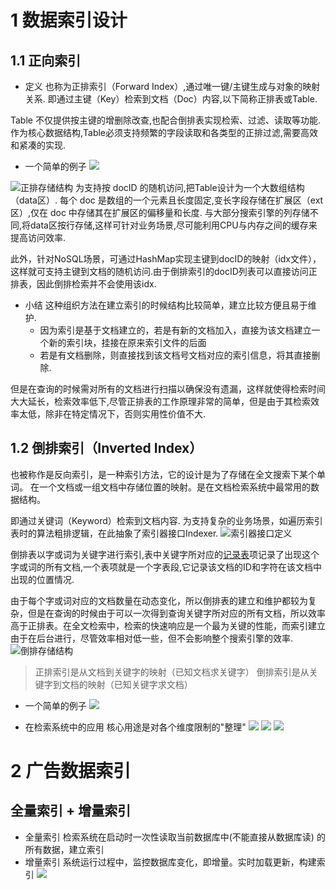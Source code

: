 # 1 数据索引设计

## 1.1 正向索引
- 定义
也称为正排索引（Forward Index）,通过唯一键/主键生成与对象的映射关系.
即通过主键（Key）检索到文档（Doc）内容,以下简称正排表或Table.

Table 不仅提供按主键的增删除改查,也配合倒排表实现检索、过滤、读取等功能.
作为核心数据结构,Table必须支持频繁的字段读取和各类型的正排过滤,需要高效和紧凑的实现.
- 一个简单的例子
![](https://upload-images.jianshu.io/upload_images/4685968-9eefc4167af02662.png?imageMogr2/auto-orient/strip%7CimageView2/2/w/1240)

![正排存储结构](https://upload-images.jianshu.io/upload_images/4685968-c5a077870087b328.png?imageMogr2/auto-orient/strip%7CimageView2/2/w/1240)
为支持按 docID 的随机访问,把Table设计为一个大数组结构（data区）.
每个 doc 是数组的一个元素且长度固定,变长字段存储在扩展区（ext区）,仅在 doc 中存储其在扩展区的偏移量和长度.
与大部分搜索引擎的列存储不同,将data区按行存储,这样可针对业务场景,尽可能利用CPU与内存之间的缓存来提高访问效率.

此外，针对NoSQL场景，可通过HashMap实现主键到docID的映射（idx文件），这样就可支持主键到文档的随机访问.由于倒排索引的docID列表可以直接访问正排表，因此倒排检索并不会使用该idx.


- 小结
这种组织方法在建立索引的时候结构比较简单，建立比较方便且易于维护.
    - 因为索引是基于文档建立的，若是有新的文档加入，直接为该文档建立一个新的索引块，挂接在原来索引文件的后面
    - 若是有文档删除，则直接找到该文档号文档对应的索引信息，将其直接删除.

但是在查询的时候需对所有的文档进行扫描以确保没有遗漏，这样就使得检索时间大大延长，检索效率低下,尽管正排表的工作原理非常的简单，但是由于其检索效率太低，除非在特定情况下，否则实用性价值不大.

## 1.2 倒排索引（Inverted Index）
也被称作是反向索引，是一种索引方法，它的设计是为了存储在全文搜索下某个单词。
在一个文档或一组文档中存储位置的映射。是在文档检索系统中最常用的数据结构。

即通过关键词（Keyword）检索到文档内容.
为支持复杂的业务场景，如遍历索引表时的算法粗排逻辑，在此抽象了索引器接口Indexer.
![索引器接口定义](https://upload-images.jianshu.io/upload_images/4685968-4b7568d42e599cc2.png?imageMogr2/auto-orient/strip%7CimageView2/2/w/1240)

倒排表以字或词为关键字进行索引,表中关键字所对应的[记录表](https://www.baidu.com/s?wd=%E8%AE%B0%E5%BD%95%E8%A1%A8&tn=24004469_oem_dg&rsv_dl=gh_pl_sl_csd)项记录了出现这个字或词的所有文档,一个表项就是一个字表段,它记录该文档的ID和字符在该文档中出现的位置情况.

由于每个字或词对应的文档数量在动态变化，所以倒排表的建立和维护都较为复杂，但是在查询的时候由于可以一次得到查询关键字所对应的所有文档，所以效率高于正排表。在全文检索中，检索的快速响应是一个最为关键的性能，而索引建立由于在后台进行，尽管效率相对低一些，但不会影响整个搜索引擎的效率.
![倒排存储结构](https://upload-images.jianshu.io/upload_images/4685968-50415ac81071110f.png?imageMogr2/auto-orient/strip%7CimageView2/2/w/1240)

>正排索引是从文档到关键字的映射（已知文档求关键字）
倒排索引是从关键字到文档的映射（已知关键字求文档）

- 一个简单的例子
![](https://upload-images.jianshu.io/upload_images/4685968-982e507c5c307dd9.png?imageMogr2/auto-orient/strip%7CimageView2/2/w/1240)

- 在检索系统中的应用
核心用途是对各个维度限制的"整理"
![](https://upload-images.jianshu.io/upload_images/4685968-f9ada75f3f25406f.png?imageMogr2/auto-orient/strip%7CimageView2/2/w/1240)
![](https://upload-images.jianshu.io/upload_images/4685968-f8b6867b7cf485ef.png?imageMogr2/auto-orient/strip%7CimageView2/2/w/1240)
![](https://upload-images.jianshu.io/upload_images/4685968-57aa86eb657c2fef.png?imageMogr2/auto-orient/strip%7CimageView2/2/w/1240)

# 2 广告数据索引
## 全量索引 + 增量索引
- 全量索引
检索系统在启动时一次性读取当前数据库中(不能直接从数据库读) 的所有数据，建立索引
- 增量索引
系统运行过程中，监控数据库变化，即增量。实时加载更新，构建索引
![](https://upload-images.jianshu.io/upload_images/4685968-dcde5cd1175dfa63.png?imageMogr2/auto-orient/strip%7CimageView2/2/w/1240)